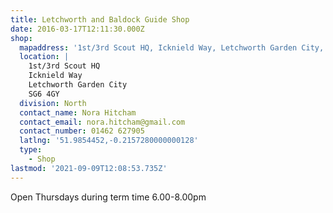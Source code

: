 ```yaml
---
title: Letchworth and Baldock Guide Shop
date: 2016-03-17T12:11:30.000Z
shop:
  mapaddress: '1st/3rd Scout HQ, Icknield Way, Letchworth Garden City, SG6 4GY'
  location: |
    1st/3rd Scout HQ  
    Icknield Way  
    Letchworth Garden City  
    SG6 4GY
  division: North
  contact_name: Nora Hitcham
  contact_email: nora.hitcham@gmail.com
  contact_number: 01462 627905
  latlng: '51.9854452,-0.2157280000000128'
  type:
    - Shop
lastmod: '2021-09-09T12:08:53.735Z'
---
```

<p>Open Thursdays during term time 6.00-8.00pm</p>
